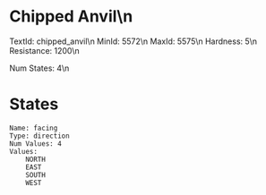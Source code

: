 # Chipped Anvil\n
TextId: chipped_anvil\n
MinId: 5572\n
MaxId: 5575\n
Hardness: 5\n
Resistance: 1200\n

Num States: 4\n
# States
```
Name: facing
Type: direction
Num Values: 4
Values:
    NORTH
    EAST
    SOUTH
    WEST
```